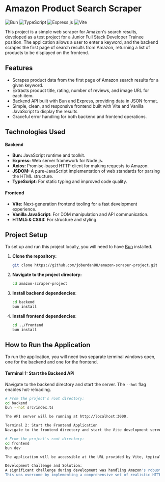 # Amazon Product Search Scraper
![Bun](https://img.shields.io/badge/Bun-000000?style=for-the-badge&logo=bun)
![TypeScript](https://img.shields.io/badge/typescript-%23007ACC.svg?style=for-the-badge&logo=typescript&logoColor=white)
![Express.js](https://img.shields.io/badge/express.js-%23404d59.svg?style=for-the-badge&logo=express&logoColor=%2361DAFB)
![Vite](https://img.shields.io/badge/vite-%23646CFF.svg?style=for-the-badge&logo=vite&logoColor=white)

This project is a simple web scraper for Amazon's search results, developed as a test project for a Junior Full Stack Developer Trainee position. The application allows a user to enter a keyword, and the backend scrapes the first page of search results from Amazon, returning a list of products to be displayed on the frontend.

## Features
- Scrapes product data from the first page of Amazon search results for a given keyword.
- Extracts product title, rating, number of reviews, and image URL for each item.
- Backend API built with Bun and Express, providing data in JSON format.
- Simple, clean, and responsive frontend built with Vite and Vanilla JavaScript to display the results.
- Graceful error handling for both backend and frontend operations.

## Technologies Used
#### Backend
- **Bun:** JavaScript runtime and toolkit.
- **Express:** Web server framework for Node.js.
- **Axios:** Promise-based HTTP client for making requests to Amazon.
- **JSDOM:** A pure-JavaScript implementation of web standards for parsing the HTML structure.
- **TypeScript:** For static typing and improved code quality.

#### Frontend
- **Vite:** Next-generation frontend tooling for a fast development experience.
- **Vanilla JavaScript:** For DOM manipulation and API communication.
- **HTML5 & CSS3:** For structure and styling.


## Project Setup
To set up and run this project locally, you will need to have [Bun](https://bun.sh/) installed.

1.  **Clone the repository:**
    ```bash
    git clone https://github.com/joberdan88/amazon-scraper-project.git
    ```
    
2.  **Navigate to the project directory:**
    ```bash
    cd amazon-scraper-project
    ```

3.  **Install backend dependencies:**
    ```bash
    cd backend
    bun install
    ```

4.  **Install frontend dependencies:**
    ```bash
    cd ../frontend
    bun install
    ```

## How to Run the Application
To run the application, you will need two separate terminal windows open, one for the backend and one for the frontend.

#### **Terminal 1: Start the Backend API**
Navigate to the backend directory and start the server. The `--hot` flag enables hot-reloading.
```bash
# From the project's root directory:
cd backend
bun --hot src/index.ts

The API server will be running at http://localhost:3000.

Terminal 2: Start the Frontend Application
Navigate to the frontend directory and start the Vite development server.

# From the project's root directory:
cd frontend
bun dev

The application will be accessible at the URL provided by Vite, typically http://localhost:5173.

Development Challenge and Solution:
A significant challenge during development was handling Amazon's robust anti-scraping measures, which would often return a 503 Service Unavailable error, blocking the request.  
This was overcome by implementing a comprehensive set of realistic HTTP headers in the axios request to more closely mimic a real browser, thus increasing the success rate of the scraping process.

